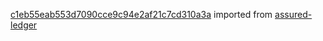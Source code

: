 [c1eb55eab553d7090cce9c94e2af21c7cd310a3a](https://github.com/insolar/assured-ledger/commit/c1eb55eab553d7090cce9c94e2af21c7cd310a3a) imported from [assured-ledger](https://github.com/insolar/assured-ledger)
